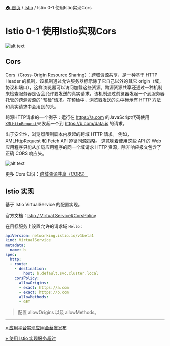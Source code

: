 [🏠 首页](../_index.md) / [Istio](_index.md) / Istio 0-1 使用Istio实现Cors

# Istio 0-1 使用Istio实现Cors

![alt text](https://images.pding.top/2025/03/202503111822818.jpg)

## Cors

Cors（Cross-Origin Resource Sharing）：跨域资源共享，是一种基于 HTTP Header 的机制，该机制通过允许服务器标示除了它自己以外的其它 origin（域，协议和端口），这样浏览器可以访问加载这些资源。跨源资源共享还通过一种机制来检查服务器是否会允许要发送的真实请求，该机制通过浏览器发起一个到服务器托管的跨源资源的"预检"请求。在预检中，浏览器发送的头中标示有 HTTP 方法和真实请求中会用到的头。

跨源HTTP请求的一个例子：运行在 <https://a.com> 的JavaScript代码使用[`XMLHttpRequest`](https://developer.mozilla.org/zh-CN/docs/Web/API/XMLHttpRequest)来发起一个到 <https://b.com/data.js> 的请求。

出于安全性，浏览器限制脚本内发起的跨域 HTTP 请求。 例如，XMLHttpRequest 和 Fetch API 遵循同源策略。 这意味着使用这些 API 的 Web 应用程序只能从加载应用程序的同一个域请求 HTTP 资源，除非响应报文包含了正确 CORS 响应头。

![alt text](https://images.pding.top/2025/03/202503111822782.png)

更多 Cors 知识：[跨域资源共享（CORS）](https://developer.mozilla.org/zh-CN/docs/Web/HTTP/CORS)

## Istio 实现

基于 Istio VirtualService 的配置实现。

官方文档：[Istio / Virtual Service#CorsPolicy](https://istio.io/latest/docs/reference/config/networking/virtual-service/#CorsPolicy)

在目标服务上设置允许的请求域 `Hello`：

```yaml
apiVersion: networking.istio.io/v1beta1
kind: VirtualService
metadata:
  name: b
spec:
  http:
  - route:
    - destination:
        host: b.default.svc.cluster.local
    corsPolicy:
      allowOrigins:
      - exact: https://a.com
      - exact: https://b.com
      allowMethods:
      - GET
```

> 配置 allowOrigins 以及 allowMethods。

---
[« 应用平台实现应用金丝雀发布](istio-canary-deploy.md)

[» 使用 Istio 实现服务超时](istio-timeout.md)
